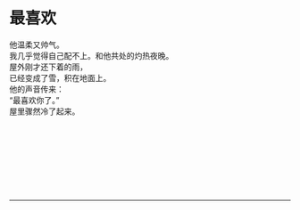 # 最喜欢

他温柔又帅气。
\
我几乎觉得自己配不上。和他共处的灼热夜晚。
\
屋外刚才还下着的雨，
\
已经变成了雪，积在地面上。
\
他的声音传来：
\
“最喜欢你了。”
\
屋里骤然冷了起来。
<br>
<br>
<br>
<br>
<br>
<br>
<br>
<br>
<br>

---
